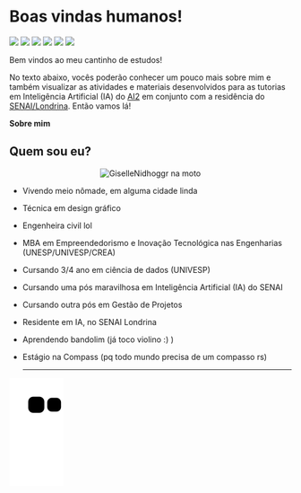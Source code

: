 # Boas vindas humanos! 

<div> 
  <a href="https://discordapp.com/users/Nidhoggr#7477" target="_blank"><img src="https://img.shields.io/badge/Discord-7289DA?style=for-the-badge&logo=discord&logoColor=white" target="_blank"></a> 
  <a href="https://www.linkedin.com/in/almeida-giselle" target="_blank"><img src="https://img.shields.io/badge/-LinkedIn-%230077B5?style=for-the-badge&logo=linkedin&logoColor=white" target="_blank"></a>
    <a href = "eng.c.almeida@gmail.com"><img src="https://img.shields.io/badge/-Gmail-%23333?style=for-the-badge&logo=gmail&logoColor=white" target="_blank"></a>
  <a href="https://github.com/GiselleNidhoggr" target="_blank"><img src="https://img.shields.io/badge/GitHub-100000?style=for-the-badge&logo=github&logoColor=white" target="_blank"></a>
  <a href="https://www.behance.net/gisellenidhoggr" target="_blank"><img src="https://img.shields.io/badge/Behance-0054F7?style=for-the-badge&logo=behance&logoColor=white" target="_blank"></a>
  <a href="https://www.deviantart.com/gisellenidhoggr" target="_blank"><img src="https://img.shields.io/badge/DeviantArt-05CC47?style=for-the-badge&logo=deviantart&logoColor=white" target="_blank"></a> 
 
</div>

Bem vindos ao meu cantinho de estudos!

No texto abaixo, vocês poderão conhecer um pouco mais sobre mim e também visualizar as atividades e materiais desenvolvidos para as tutorias em Inteligência Artificial (IA) do [AI2](/https://advancedinstitute.ai/) em conjunto com a residência do [SENAI/Londrina](/https://www.senaipr.org.br/tecnologiaeinovacao/nossarede/hubia/). Então vamos lá!

**Sobre mim**

## Quem sou eu?
<center> <img src="https://blogger.googleusercontent.com/img/b/R29vZ2xl/AVvXsEgMrt5DeU8vwmuShG7Wy07iUE-YQVYETvY0DRXJLj-aRYjpb220-obCVWMKkf_T8IPYFKaWbxNrgzFs2DlHHSU7jLl2mZrMkHld6FiXjlA7r56Dc1XyaCQsOmF9Fbw9cyS7P431tAc8T7W60GtPfozF5MP44fo0vgbbp3cz2NeoMT35wwRxIb23RutqiQ/s1080/210594127_347052397126854_6647290532992003245_n.jpg " alt="GiselleNidhoggr na moto" width="200"/></center> 

- Vivendo meio nômade, em alguma cidade linda
- Técnica em design gráfico
- Engenheira civil lol
- MBA em Empreendedorismo e Inovação Tecnológica nas Engenharias (UNESP/UNIVESP/CREA)
- Cursando 3/4 ano em ciência de dados (UNIVESP)
- Cursando uma pós maravilhosa em Inteligência Artificial (IA) do SENAI
- Cursando outra pós em Gestão de Projetos
- Residente em IA, no SENAI Londrina
- Aprendendo bandolim (já toco violino :) )
- Estágio na Compass (pq todo mundo precisa de um compasso rs)
  
  ---

 
<div> 
 
  ![Snake animation](https://github.com/gisellenidhoggr/gisellenidhoggr/blob/output/github-contribution-grid-snake.svg)
 
</div>
